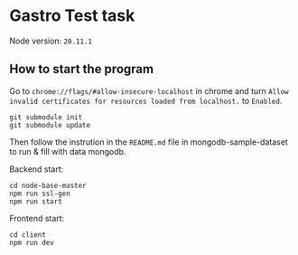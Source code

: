 # Gastro Test task

Node version: `20.11.1`

## How to start the program

Go to `chrome://flags/#allow-insecure-localhost` in chrome and turn `Allow invalid certificates for resources loaded from localhost.` to `Enabled`.

```
git submodule init
git submodule update
```

Then follow the instrution in the `README.md` file in mongodb-sample-dataset to run & fill with data mongodb.

Backend start:

```
cd node-base-master
npm run ssl-gen
npm run start

```
Frontend start:

```
cd client
npm run dev
```
